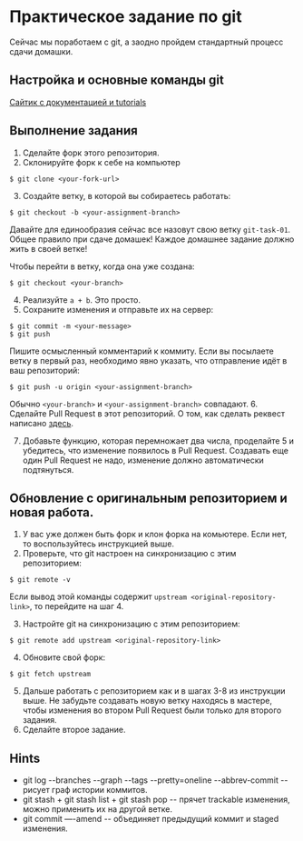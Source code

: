 # Практическое задание по git

Сейчас мы поработаем с git, а заодно пройдем стандартный процесс сдачи домашки.

## Настройка и основные команды git

[Сайтик с документацией и tutorials](https://git-scm.com/docs/gittutorial)

## Выполнение задания 

1. Сделайте форк этого репозитория.
2. Склонируйте форк к себе на компьютер

  ```
  $ git clone <your-fork-url>
  ```
 
3. Создайте ветку, в которой вы собираетесь работать:

  ```
  $ git checkout -b <your-assignment-branch>
  ```
Давайте для единообразия сейчас все назовут свою ветку `git-task-01`.
Общее правило при сдаче домашек! Каждое домашнее задание должно жить в своей ветке!

Чтобы перейти в ветку, когда она уже создана:

  ```
  $ git checkout <your-branch>
  ```

4. Реализуйте `a + b`. Это просто.
5. Сохраните изменения и отправьте их на сервер:

  ```
  $ git commit -m <your-message>
  $ git push
  ```
Пишите осмысленный комментарий к коммиту.
Если вы посылаете ветку в первый раз, необходимо явно указать, что отправление идёт в ваш репозиторий:

  ```
  $ git push -u origin <your-assignment-branch>
  ```

Обычно `<your-branch>` и `<your-assignment-branch>` совпадают.
6. Сделайте Pull Request в этот репозиторий. О том, как сделать реквест написано [здесь](https://help.github.com/articles/creating-a-pull-request/). 

7. Добавьте функцию, которая перемножает два числа, проделайте 5 и убедитесь, что изменение появилось в Pull Request. Создавать еще один Pull Request не надо, изменение должно автоматически подтянуться.

## Обновление с оригинальным репозиторием и новая работа.

1. У вас уже должен быть форк и клон форка на комьютере. Если нет, то воспользуйтесь инструкцией выше.
2. Проверьте, что git настроен на синхронизацию с этим репозиторием:

  ```
  $ git remote -v
  ```
  
  Если вывод этой команды содержит `upstream <original-repository-link>`, то перейдите на шаг 4.

3. Настройте git на синхронизацию с этим репозиторием:

  ```
  $ git remote add upstream <original-repository-link>
  ```
4. Обновите свой форк:

  ```
  $ git fetch upstream
  ```
5. Дальше работать с репозиторием как и в шагах 3-8 из инструкции выше. Не забудьте создавать новую ветку находясь в мастере, чтобы изменения во втором Pull Request были только для второго задания.
6. Сделайте второе задание.

## Hints
* git log --branches --graph --tags --pretty=oneline --abbrev-commit -- рисует граф истории коммитов.
* git stash + git stash list + git stash pop -- прячет trackable изменения, можно применить их на другой ветке. 
* git commit —-amend -- объединяет предыдущий коммит и staged изменения.
